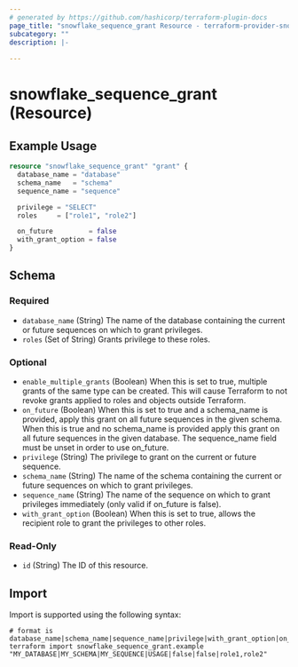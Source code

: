 ```yaml
---
# generated by https://github.com/hashicorp/terraform-plugin-docs
page_title: "snowflake_sequence_grant Resource - terraform-provider-snowflake"
subcategory: ""
description: |-
  
---
```


# snowflake_sequence_grant (Resource)



## Example Usage

```terraform
resource "snowflake_sequence_grant" "grant" {
  database_name = "database"
  schema_name   = "schema"
  sequence_name = "sequence"

  privilege = "SELECT"
  roles     = ["role1", "role2"]

  on_future         = false
  with_grant_option = false
}
```

<!-- schema generated by tfplugindocs -->
## Schema

### Required

- `database_name` (String) The name of the database containing the current or future sequences on which to grant privileges.
- `roles` (Set of String) Grants privilege to these roles.

### Optional

- `enable_multiple_grants` (Boolean) When this is set to true, multiple grants of the same type can be created. This will cause Terraform to not revoke grants applied to roles and objects outside Terraform.
- `on_future` (Boolean) When this is set to true and a schema_name is provided, apply this grant on all future sequences in the given schema. When this is true and no schema_name is provided apply this grant on all future sequences in the given database. The sequence_name field must be unset in order to use on_future.
- `privilege` (String) The privilege to grant on the current or future sequence.
- `schema_name` (String) The name of the schema containing the current or future sequences on which to grant privileges.
- `sequence_name` (String) The name of the sequence on which to grant privileges immediately (only valid if on_future is false).
- `with_grant_option` (Boolean) When this is set to true, allows the recipient role to grant the privileges to other roles.

### Read-Only

- `id` (String) The ID of this resource.

## Import

Import is supported using the following syntax:

```shell
# format is database_name|schema_name|sequence_name|privilege|with_grant_option|on_future|roles
terraform import snowflake_sequence_grant.example "MY_DATABASE|MY_SCHEMA|MY_SEQUENCE|USAGE|false|false|role1,role2"
```
